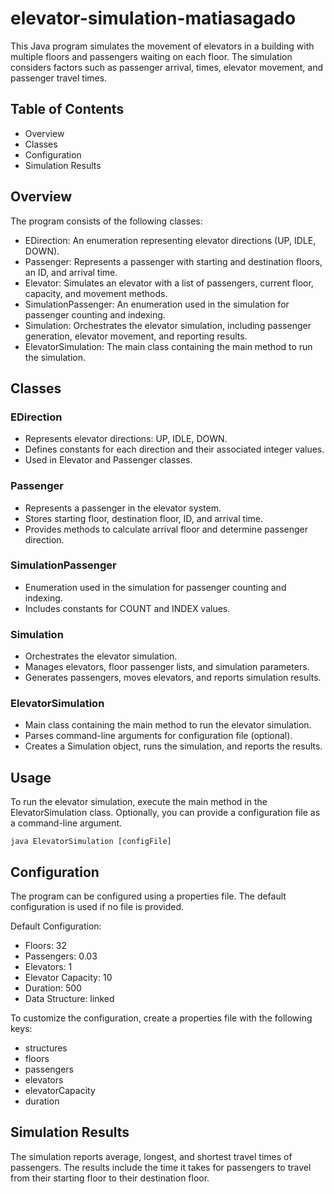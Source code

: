 # elevator-simulation-matiasagado

This Java program simulates the movement of elevators in a building with multiple floors and passengers waiting on each floor.
The simulation considers factors such as passenger arrival, times, elevator movement, and passenger travel times. 

## Table of Contents
- Overview
- Classes
- Configuration
- Simulation Results

## Overview

The program consists of the following classes:

- EDirection: An enumeration representing elevator directions (UP, IDLE, DOWN).
- Passenger: Represents a passenger with starting and destination floors, an ID, and arrival time.
- Elevator: Simulates an elevator with a list of passengers, current floor, capacity, and movement methods.
- SimulationPassenger: An enumeration used in the simulation for passenger counting and indexing.
- Simulation: Orchestrates the elevator simulation, including passenger generation, elevator movement, and reporting results.
- ElevatorSimulation: The main class containing the main method to run the simulation.

## Classes

### EDirection

- Represents elevator directions: UP, IDLE, DOWN.
- Defines constants for each direction and their associated integer values.
- Used in Elevator and Passenger classes.
  
### Passenger
- Represents a passenger in the elevator system.
- Stores starting floor, destination floor, ID, and arrival time.
- Provides methods to calculate arrival floor and determine passenger direction.

### SimulationPassenger
- Enumeration used in the simulation for passenger counting and indexing.
- Includes constants for COUNT and INDEX values.
  
### Simulation
- Orchestrates the elevator simulation.
- Manages elevators, floor passenger lists, and simulation parameters.
- Generates passengers, moves elevators, and reports simulation results.
  
### ElevatorSimulation
- Main class containing the main method to run the elevator simulation.
- Parses command-line arguments for configuration file (optional).
- Creates a Simulation object, runs the simulation, and reports the results.

## Usage
To run the elevator simulation, execute the main method in the ElevatorSimulation class. Optionally, you can provide a configuration file as a command-line argument.

    java ElevatorSimulation [configFile]

## Configuration

The program can be configured using a properties file. The default configuration is used if no file is provided.

Default Configuration:

- Floors: 32
- Passengers: 0.03
- Elevators: 1
- Elevator Capacity: 10
- Duration: 500
- Data Structure: linked
  
To customize the configuration, create a properties file with the following keys:

- structures
- floors
- passengers
- elevators
- elevatorCapacity
- duration

## Simulation Results

The simulation reports average, longest, and shortest travel times of passengers. The results include the time it takes for passengers to travel from their starting floor to their destination floor.
